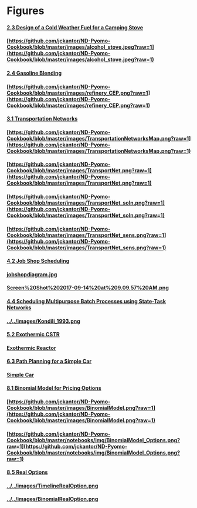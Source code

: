 # Figures
#### [2.3 Design of a Cold Weather Fuel for a Camping Stove](http://nbviewer.jupyter.org/github/jckantor/ND-Pyomo-Cookbook/blob/master/notebooks/02.03-Mixture-Design-Cold-Weather-Fuel.ipynb)
#### [https://github.com/jckantor/ND-Pyomo-Cookbook/blob/master/images/alcohol_stove.jpeg?raw=1](https://github.com/jckantor/ND-Pyomo-Cookbook/blob/master/images/alcohol_stove.jpeg?raw=1)
#### [2.4 Gasoline Blending](http://nbviewer.jupyter.org/github/jckantor/ND-Pyomo-Cookbook/blob/master/notebooks/02.04-Gasoline-Blending.ipynb)
#### [https://github.com/jckantor/ND-Pyomo-Cookbook/blob/master/images/refinery_CEP.png?raw=1](https://github.com/jckantor/ND-Pyomo-Cookbook/blob/master/images/refinery_CEP.png?raw=1)
#### [3.1 Transportation Networks](http://nbviewer.jupyter.org/github/jckantor/ND-Pyomo-Cookbook/blob/master/notebooks/03.01-Transportation-Networks.ipynb)
#### [https://github.com/jckantor/ND-Pyomo-Cookbook/blob/master/images/TransportationNetworksMap.png?raw=1](https://github.com/jckantor/ND-Pyomo-Cookbook/blob/master/images/TransportationNetworksMap.png?raw=1)
#### [https://github.com/jckantor/ND-Pyomo-Cookbook/blob/master/images/TransportNet.png?raw=1](https://github.com/jckantor/ND-Pyomo-Cookbook/blob/master/images/TransportNet.png?raw=1)
#### [https://github.com/jckantor/ND-Pyomo-Cookbook/blob/master/images/TransportNet_soln.png?raw=1](https://github.com/jckantor/ND-Pyomo-Cookbook/blob/master/images/TransportNet_soln.png?raw=1)
#### [https://github.com/jckantor/ND-Pyomo-Cookbook/blob/master/images/TransportNet_sens.png?raw=1](https://github.com/jckantor/ND-Pyomo-Cookbook/blob/master/images/TransportNet_sens.png?raw=1)
#### [4.2 Job Shop Scheduling](http://nbviewer.jupyter.org/github/jckantor/ND-Pyomo-Cookbook/blob/master/notebooks/04.02-Job-Shop-Scheduling.ipynb)
#### [jobshopdiagram.jpg](https://github.com/jckantor/ND-Pyomo-Cookbook/blob/master/images/jobshopdiagram.jpg?raw=1)
#### [Screen%20Shot%202017-09-14%20at%209.09.57%20AM.png](attachment:Screen%20Shot%202017-09-14%20at%209.09.57%20AM.png)
#### [4.4 Scheduling Multipurpose Batch Processes using State-Task Networks](http://nbviewer.jupyter.org/github/jckantor/ND-Pyomo-Cookbook/blob/master/notebooks/04.04-Scheduling-Multipurpose-Batch-Processes-using-State-Task_Networks.ipynb)
#### [../../images/Kondili_1993.png](../../images/Kondili_1993.png)
#### [5.2 Exothermic CSTR](http://nbviewer.jupyter.org/github/jckantor/ND-Pyomo-Cookbook/blob/master/notebooks/05.02-Exothermic-CSTR.ipynb)
#### [Exothermic Reactor](https://github.com/jckantor/ND-Pyomo-Cookbook/blob/master/images/408px-Agitated_vessel.png?raw=1)
#### [6.3 Path Planning for a Simple Car](http://nbviewer.jupyter.org/github/jckantor/ND-Pyomo-Cookbook/blob/master/notebooks/06.03-Path-Planning-for-a-Simple-Car.ipynb)
#### [Simple Car](https://github.com/jckantor/ND-Pyomo-Cookbook/blob/master/images/SimpleCar.png?raw=1)
#### [8.1 Binomial Model for Pricing Options](http://nbviewer.jupyter.org/github/jckantor/ND-Pyomo-Cookbook/blob/master/notebooks/08.01-Binomial-Model-for-Pricing-Options.ipynb)
#### [https://github.com/jckantor/ND-Pyomo-Cookbook/blob/master/images/BinomialModel.png?raw=1](https://github.com/jckantor/ND-Pyomo-Cookbook/blob/master/images/BinomialModel.png?raw=1)
#### [https://github.com/jckantor/ND-Pyomo-Cookbook/blob/master/notebooks/img/BinomialModel_Options.png?raw=1](https://github.com/jckantor/ND-Pyomo-Cookbook/blob/master/notebooks/img/BinomialModel_Options.png?raw=1)
#### [8.5 Real Options](http://nbviewer.jupyter.org/github/jckantor/ND-Pyomo-Cookbook/blob/master/notebooks/08.05-Real-Options.ipynb)
#### [../../images/TimelineRealOption.png](../../images/TimelineRealOption.png)
#### [../../images/BinomialRealOption.png](../../images/BinomialRealOption.png)